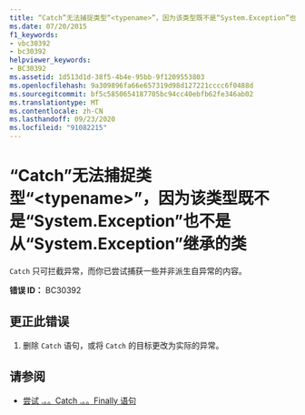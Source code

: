 ```yaml
---
title: “Catch”无法捕捉类型“<typename>”，因为该类型既不是“System.Exception”也不是从“System.Exception”继承的类
ms.date: 07/20/2015
f1_keywords:
- vbc30392
- bc30392
helpviewer_keywords:
- BC30392
ms.assetid: 1d513d1d-38f5-4b4e-95bb-9f1209553803
ms.openlocfilehash: 9a309896fa66e657319d98d127221cccc6f0488d
ms.sourcegitcommit: bf5c5850654187705bc94cc40ebfb62fe346ab02
ms.translationtype: MT
ms.contentlocale: zh-CN
ms.lasthandoff: 09/23/2020
ms.locfileid: "91082215"
---
```

# <a name="catch-cannot-catch-type-typename-because-it-is-not-systemexception-or-a-class-that-inherits-from-systemexception"></a>“Catch”无法捕捉类型“\<typename>”，因为该类型既不是“System.Exception”也不是从“System.Exception”继承的类

`Catch` 只可拦截异常，而你已尝试捕获一些并非派生自异常的内容。  
  
 **错误 ID：** BC30392  
  
## <a name="to-correct-this-error"></a>更正此错误  
  
1. 删除 `Catch` 语句，或将 `Catch` 的目标更改为实际的异常。  
  
## <a name="see-also"></a>请参阅

- [尝试 .。。Catch .。。Finally 语句](../language-reference/statements/try-catch-finally-statement.md)
